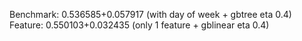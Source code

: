 Benchmark: 0.536585+0.057917 (with day of week + gbtree eta 0.4)
Feature: 0.550103+0.032435 (only 1 feature + gblinear eta 0.4)
